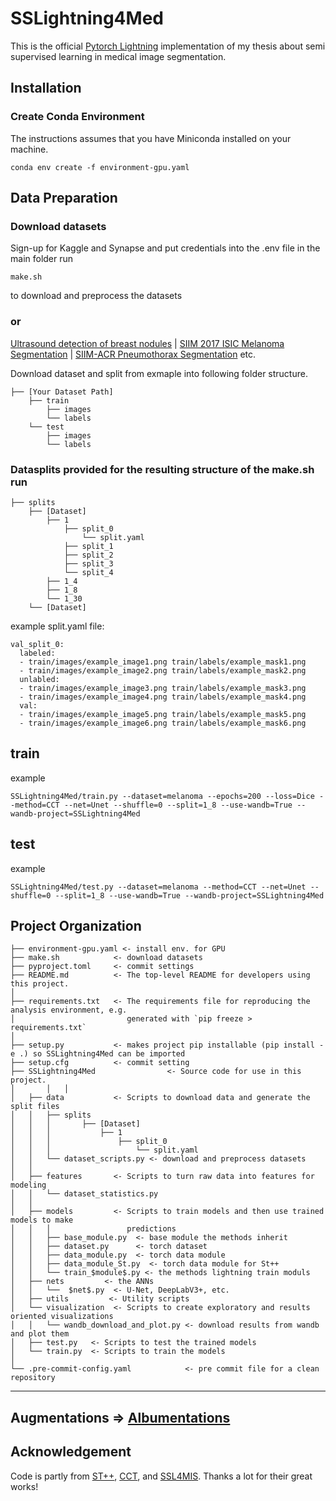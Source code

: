 # SSLightning4Med


This is the official  [Pytorch Lightning](https://github.com/PyTorchLightning/pytorch-lightning) implementation of my thesis about semi supervised learning in medical image segmentation.

## Installation

### Create Conda Environment

The instructions assumes that you have Miniconda installed on your machine.

```
conda env create -f environment-gpu.yaml
```

[comment]: <> (### Alternative: pip install
TODO
`pip install -U sslightning4med`)   

## Data Preparation

### Download datasets
Sign-up for Kaggle and Synapse and put credentials into the .env file in the main folder
run
```
make.sh
```
to download and preprocess the datasets

### or

[Ultrasound detection of breast nodules](https://scholar.cu.edu.eg/?q=afahmy/pages/dataset) | [SIIM 2017 ISIC Melanoma Segmentation](https://challenge.isic-archive.com/data/) | [SIIM-ACR Pneumothorax Segmentation](https://www.kaggle.com/c/siim-acr-pneumothorax-segmentation) etc.

Download dataset and split from exmaple into following folder structure.
```
├── [Your Dataset Path]
    ├── train
        ├── images
        └── labels
    └── test
        ├── images
        └── labels
```

### Datasplits provided for the resulting structure of the make.sh run

```
├── splits
    ├── [Dataset]
        ├── 1
            ├── split_0
                └── split.yaml
            ├── split_1
            ├── split_2
            ├── split_3
            └── split_4
        ├── 1_4
        ├── 1_8
        └── 1_30
    └── [Dataset]
```
example split.yaml file:

```
val_split_0:
  labeled:
  - train/images/example_image1.png train/labels/example_mask1.png
  - train/images/example_image2.png train/labels/example_mask2.png
  unlabled:
  - train/images/example_image3.png train/labels/example_mask3.png
  - train/images/example_image4.png train/labels/example_mask4.png
  val:
  - train/images/example_image5.png train/labels/example_mask5.png
  - train/images/example_image6.png train/labels/example_mask6.png
```

## train
example
```
SSLightning4Med/train.py --dataset=melanoma --epochs=200 --loss=Dice --method=CCT --net=Unet --shuffle=0 --split=1_8 --use-wandb=True --wandb-project=SSLightning4Med
```
## test
example
```
SSLightning4Med/test.py --dataset=melanoma --method=CCT --net=Unet --shuffle=0 --split=1_8 --use-wandb=True --wandb-project=SSLightning4Med
```

Project Organization
------------
    ├── environment-gpu.yaml <- install env. for GPU
    ├── make.sh            <- download datasets
    ├── pyproject.toml     <- commit settings
    ├── README.md          <- The top-level README for developers using this project.
    │
    ├── requirements.txt   <- The requirements file for reproducing the analysis environment, e.g.
    │                         generated with `pip freeze > requirements.txt`
    │
    ├── setup.py           <- makes project pip installable (pip install -e .) so SSLightning4Med can be imported
    ├── setup.cfg          <- commit setting
    ├── SSLightning4Med                <- Source code for use in this project.
    │       │   │
    │   ├── data           <- Scripts to download data and generate the split files
    │   │   ├── splits
    │   │   │       ├── [Dataset]
    │   │   │           ├── 1
    │   │   │               ├── split_0
    │   │   │                   └── split.yaml
    │   │   └── dataset_scripts.py <- download and preprocess datasets
    │   │
    │   ├── features       <- Scripts to turn raw data into features for modeling
    │   │   └── dataset_statistics.py
    │   │
    │   ├── models         <- Scripts to train models and then use trained models to make
    │   │   │                 predictions
    │   │   ├── base_module.py  <- base module the methods inherit 
    │   │   ├── dataset.py      <- torch dataset
    │   │   ├── data_module.py  <- torch data module
    │   │   ├── data_module_St.py  <- torch data module for St++           
    │   │   └── train_$module$.py <- the methods lightning train moduls  
    │   ├── nets         <- the ANNs               
    │   │   └──  $net$.py  <- U-Net, DeepLabV3+, etc.
    │   ├── utils         <- Utility scripts
    │   └── visualization  <- Scripts to create exploratory and results oriented visualizations
    │   │   └── wandb_download_and_plot.py <- download results from wandb and plot them
    │   ├── test.py   <- Scripts to test the trained models   
    │   └── train.py  <- Scripts to train the models  
    │
    └── .pre-commit-config.yaml            <- pre commit file for a clean repository


--------

## Augmentations => [Albumentations](https://albumentations.ai/)

## Acknowledgement
Code is partly from [ST++](https://github.com/LiheYoung/ST-PlusPlus), [CCT](https://github.com/yassouali/CCT), and [SSL4MIS](https://github.com/HiLab-git/SSL4MIS/).
Thanks a lot for their great works!
